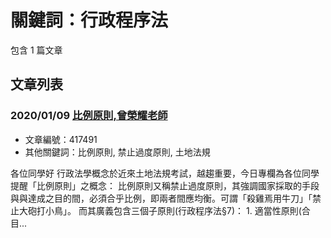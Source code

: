 # 關鍵詞：行政程序法

包含 1 篇文章

## 文章列表

### 2020/01/09 [比例原則,曾榮耀老師](../../articles/417491_%E6%AF%94%E4%BE%8B%E5%8E%9F%E5%89%87%2C%E6%9B%BE%E6%A6%AE%E8%80%80%E8%80%81%E5%B8%AB.md)
- 文章編號：417491
- 其他關鍵詞：比例原則, 禁止過度原則, 土地法規

各位同學好 行政法學概念於近來土地法規考試，越趨重要，今日專欄為各位同學提醒「比例原則」之概念： 比例原則又稱禁止過度原則，其強調國家採取的手段與與達成之目的間，必須合乎比例，即兩者間應均衡。可謂「殺雞焉用牛刀」「禁止大砲打小鳥」。 而其廣義包含三個子原則(行政程序法§7)： 1. 適當性原則(合目...
